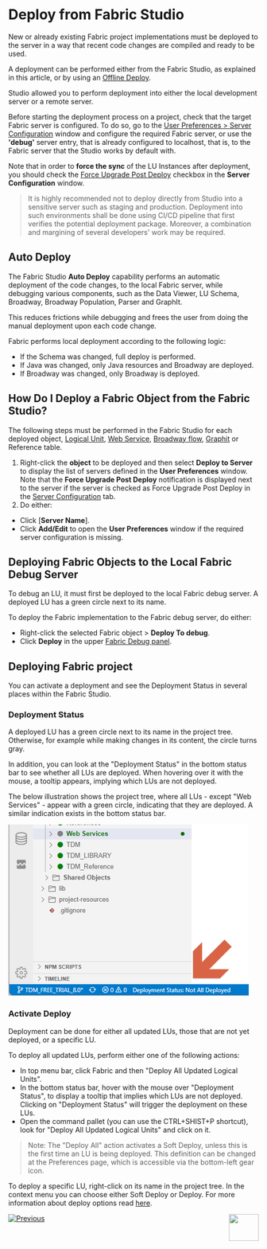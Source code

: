 # Deploy from Fabric Studio

New or already existing Fabric project implementations must be deployed to the server in a way that recent code changes are compiled and ready to be used.

A deployment can be performed either from the Fabric Studio, as explained in this article, or by using an [Offline Deploy](/articles/16_deploy_fabric/03_offline_deploy.md).

<studio>

Studio allowed you to perform deployment into either the local development server or a remote server.

Before starting the deployment process on a project, check that the target Fabric server is configured. To do so, go to the [User Preferences > Server Configuration](/articles/04_fabric_studio/04_user_preferences.md#what-is-the-purpose-of-the-server-configuration-tab) window and configure the required Fabric server, or use the  **'debug'** server entry, that is already configured to localhost, that is, to the Fabric server that the Studio works by default with.

Note that in order to **force the sync** of the LU Instances after deployment, you should check the [Force Upgrade Post Deploy](/articles/14_sync_LU_instance/02_sync_modes.md#fabric-studio-server-configuration---force-upgrade-post-deploy-checkbox) checkbox in the **Server Configuration** window.

> It is highly recommended not to deploy directly from Studio into a sensitive server such as staging and production. Deployment into such environments shall be done using CI/CD pipeline that first verifies the potential deployment package. Moreover, a combination and margining of several developers' work may be required.

</studio>

## Auto Deploy

The Fabric Studio **Auto Deploy** capability performs an automatic deployment of the code changes, to the local Fabric server, while debugging various components, such as the Data Viewer, LU Schema, Broadway, Broadway  Population, Parser and GraphIt. 

This reduces frictions while debugging and frees the user from doing the manual deployment upon each code change.

Fabric performs local deployment according to the following logic: 

- If the Schema was changed, full deploy is performed.
- If Java was changed, only Java resources and Broadway are deployed.
- If Broadway was changed, only Broadway is deployed.

<studio>

## How Do I Deploy a Fabric Object from the Fabric Studio?  

The following steps must be performed in the Fabric Studio for each deployed object, [Logical Unit](/articles/03_logical_units/01_LU_overview.md), [Web Service](/articles/15_web_services_and_graphit/01_web_services_overview.md), [Broadway flow](/articles/19_Broadway/01_broadway_overview.md), [Graphit](/articles/15_web_services_and_graphit/17_Graphit/01_graphit_overview.md) or Reference table.

1. Right-click the **object** to be deployed and then select **Deploy to Server** to display the list of servers defined in the **User Preferences** window. Note that the **Force Upgrade Post Deploy** notification is displayed next to the server if the server is checked as Force Upgrade Post Deploy in the [Server Configuration](/articles/04_fabric_studio/04_user_preferences.md#what-is-the-purpose-of-the-server-configuration-tab) tab. 
2. Do either:

  - Click [**Server Name**].
  - Click **Add/Edit** to open the **User Preferences** window if the required server configuration is missing. 

## Deploying Fabric Objects to the Local Fabric Debug Server

To debug an LU, it must first be deployed to the local Fabric debug server. A deployed LU has a green circle next to its name.

To deploy the Fabric implementation to the Fabric debug server, do either:

- Right-click the selected Fabric object > **Deploy To debug**.
- Click **Deploy** in the upper [Fabric Debug panel](/articles/04_fabric_studio/01_UI_components_and_menus.md#fabric-studio-debug-panel).

</studio>

<web>

## Deploying Fabric project  

You can activate a deployment and see the Deployment Status in several places within the Fabric Studio.

### Deployment Status

A deployed LU has a green circle next to its name in the project tree. Otherwise, for example while making changes in its content, the circle turns gray.

In addition, you can look at the "Deployment Status" in the bottom status bar to see whether all LUs are deployed. When hovering over it with the mouse, a tooltip appears, implying which LUs are not deployed.

The below illustration shows the project tree, where all LUs - except "Web Services" - appear with a green circle, indicating that they are deployed. A similar indication exists in the bottom status bar. 

![](images/16_2_web_deploy_status_bar.png)

### Activate Deploy

Deployment can be done for either all updated LUs, those that are not yet deployed, or a specific LU.

To deploy all updated LUs, perform either one of the following actions:

* In top menu bar, click Fabric and then "Deploy All Updated Logical Units".
* In the bottom status bar, hover with the mouse over "Deployment Status", to display a tooltip that implies which LUs are not deployed. Clicking on "Deployment Status" will trigger the deployment on these LUs.
* Open the command pallet (you can use the CTRL+SHIST+P shortcut), look for "Deploy All Updated Logical Units" and click on it.

> Note: The "Deploy All" action activates a Soft Deploy, unless this is the first time an LU is being deployed. This definition can be changed at the Preferences page, which is accessible via the bottom-left gear icon.



To deploy a specific LU, right-click on its name in the project tree. In the context menu you can choose either Soft Deploy or Deploy. For more information about deploy options read [here](/articles/16_deploy_fabric/01_deploy_Fabric_project.md).

</web>

[![Previous](/articles/images/Previous.png)](/articles/16_deploy_fabric/01_deploy_Fabric_project.md)[<img align="right" width="60" height="54" src="/articles/images/Next.png">](/articles/16_deploy_fabric/03_offline_deploy.md)
